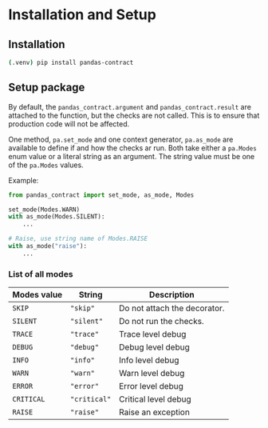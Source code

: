 # Installation and Setup
## Installation
```bash
(.venv) pip install pandas-contract
```

## Setup package
By default, the `pandas_contract.argument` and `pandas_contract.result`
are attached to the function, but the checks are not called.
This is to ensure that production code will not be affected.

One method, `pa.set_mode` and one context generator, `pa.as_mode` are available to define if and how the checks ar
run. Both take either a `pa.Modes` enum value or a literal string as an argument.
The string value must be one of the `pa.Modes` values.

Example:
```python
from pandas_contract import set_mode, as_mode, Modes

set_mode(Modes.WARN)
with as_mode(Modes.SILENT):
    ...

# Raise, use string name of Modes.RAISE
with as_mode("raise"):
    ...
```

### List of all modes

| Modes value | String          | Description                  |
|-------------|-----------------|------------------------------|
| `SKIP`      | `"skip"`        | Do not attach the decorator. |
| `SILENT`    | `"silent"`      | Do not run the checks.       |
| `TRACE`     | `"trace"`       | Trace level debug            |
| `DEBUG`     | `"debug"`       | Debug level debug            |
| `INFO`      | `"info"`        | Info level debug             |
| `WARN`      | `"warn"`        | Warn level debug             |
| `ERROR`     | `"error"`       | Error level debug            |
| `CRITICAL`  | `"critical"`    | Critical level debug         |
| `RAISE`     | `"raise"`       | Raise an exception           |
